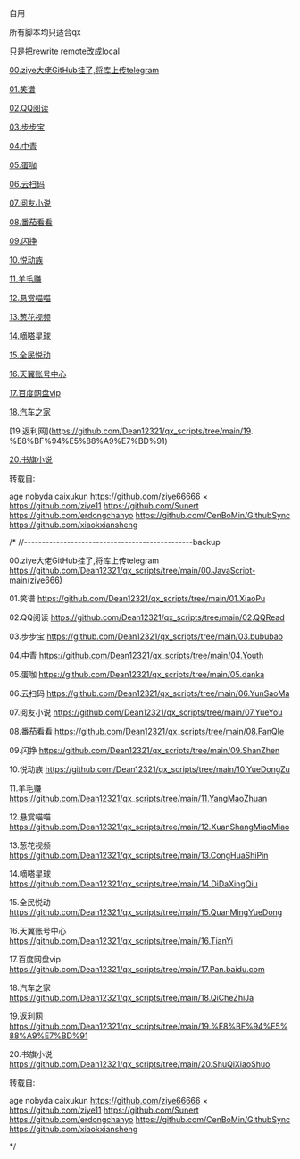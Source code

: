
自用

所有脚本均只适合qx

只是把rewrite remote改成local

[00.ziye大佬GitHub挂了,将库上传telegram](https://github.com/Dean12321/qx_scripts/tree/main/00.JavaScript-main(ziye666))

[01.笑谱](https://github.com/Dean12321/qx_scripts/tree/main/01.XiaoPu)

[02.QQ阅读](https://github.com/Dean12321/qx_scripts/tree/main/02.QQRead)

[03.步步宝](https://github.com/Dean12321/qx_scripts/tree/main/03.bububao)

[04.中青](https://github.com/Dean12321/qx_scripts/tree/main/04.Youth)

[05.蛋咖](Uhttps://github.com/Dean12321/qx_scripts/tree/main/05.dankaRL)

[06.云扫码](https://github.com/Dean12321/qx_scripts/tree/main/06.YunSaoMa)

[07.阅友小说](https://github.com/Dean12321/qx_scripts/tree/main/07.YueYou)

[08.番茄看看](https://github.com/Dean12321/qx_scripts/tree/main/08.FanQIe)

[09.闪挣](https://github.com/Dean12321/qx_scripts/tree/main/09.ShanZhen)

[10.悦动族](https://github.com/Dean12321/qx_scripts/tree/main/09.ShanZhen)

[11.羊毛赚](https://github.com/Dean12321/qx_scripts/tree/main/11.YangMaoZhuan)

[12.悬赏喵喵](https://github.com/Dean12321/qx_scripts/tree/main/12.XuanShangMiaoMiao)

[13.葱花视频](https://github.com/Dean12321/qx_scripts/tree/main/13.CongHuaShiPin)

[14.嘀嗒星球](https://github.com/Dean12321/qx_scripts/tree/main/14.DiDaXingQiu)

[15.全民悦动](https://github.com/Dean12321/qx_scripts/tree/main/15.QuanMingYueDong)

[16.天翼账号中心](https://github.com/Dean12321/qx_scripts/tree/main/16.TianYi)

[17.百度网盘vip](https://github.com/Dean12321/qx_scripts/tree/main/17.Pan.baidu.com)

[18.汽车之家](https://github.com/Dean12321/qx_scripts/tree/main/18.QiCheZhiJa)

[19.返利网](https://github.com/Dean12321/qx_scripts/tree/main/19.
%E8%BF%94%E5%88%A9%E7%BD%91)

[20.书旗小说](https://github.com/Dean12321/qx_scripts/tree/main/20.ShuQiXiaoShuo)















转载自:


age
nobyda
caixukun
https://github.com/ziye66666  ×
https://github.com/ziye11
https://github.com/Sunert
https://github.com/erdongchanyo
https://github.com/CenBoMin/GithubSync
https://github.com/xiaokxiansheng






















/*
//-----------------------------------------------backup




00.ziye大佬GitHub挂了,将库上传telegram
https://github.com/Dean12321/qx_scripts/tree/main/00.JavaScript-main(ziye666)

01.笑谱
https://github.com/Dean12321/qx_scripts/tree/main/01.XiaoPu

02.QQ阅读
https://github.com/Dean12321/qx_scripts/tree/main/02.QQRead

03.步步宝
https://github.com/Dean12321/qx_scripts/tree/main/03.bububao

04.中青
https://github.com/Dean12321/qx_scripts/tree/main/04.Youth

05.蛋咖
https://github.com/Dean12321/qx_scripts/tree/main/05.danka

06.云扫码
https://github.com/Dean12321/qx_scripts/tree/main/06.YunSaoMa

07.阅友小说
https://github.com/Dean12321/qx_scripts/tree/main/07.YueYou

08.番茄看看
https://github.com/Dean12321/qx_scripts/tree/main/08.FanQIe

09.闪挣
https://github.com/Dean12321/qx_scripts/tree/main/09.ShanZhen

10.悦动族
https://github.com/Dean12321/qx_scripts/tree/main/10.YueDongZu

11.羊毛赚
https://github.com/Dean12321/qx_scripts/tree/main/11.YangMaoZhuan

12.悬赏喵喵
https://github.com/Dean12321/qx_scripts/tree/main/12.XuanShangMiaoMiao

13.葱花视频
https://github.com/Dean12321/qx_scripts/tree/main/13.CongHuaShiPin

14.嘀嗒星球
https://github.com/Dean12321/qx_scripts/tree/main/14.DiDaXingQiu

15.全民悦动
https://github.com/Dean12321/qx_scripts/tree/main/15.QuanMingYueDong

16.天翼账号中心
https://github.com/Dean12321/qx_scripts/tree/main/16.TianYi

17.百度网盘vip
https://github.com/Dean12321/qx_scripts/tree/main/17.Pan.baidu.com

18.汽车之家
https://github.com/Dean12321/qx_scripts/tree/main/18.QiCheZhiJa

19.返利网
https://github.com/Dean12321/qx_scripts/tree/main/19.%E8%BF%94%E5%88%A9%E7%BD%91

20.书旗小说
https://github.com/Dean12321/qx_scripts/tree/main/20.ShuQiXiaoShuo










转载自:


age
nobyda
caixukun
https://github.com/ziye66666  ×
https://github.com/ziye11
https://github.com/Sunert
https://github.com/erdongchanyo
https://github.com/CenBoMin/GithubSync
https://github.com/xiaokxiansheng




*/